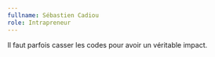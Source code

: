 ```yaml
---
fullname: Sébastien Cadiou
role: Intrapreneur
---
```

Il faut parfois casser les codes pour avoir un véritable impact.
